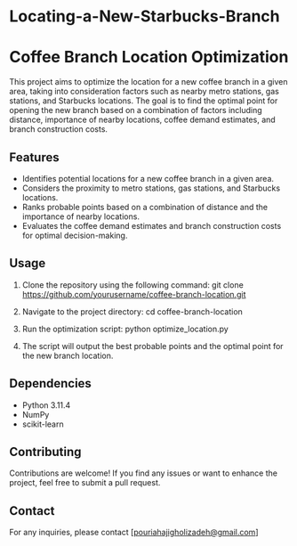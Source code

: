 # Locating-a-New-Starbucks-Branch

# Coffee Branch Location Optimization

This project aims to optimize the location for a new coffee branch in a given area, taking into consideration factors such as nearby metro stations, gas stations, and Starbucks locations. The goal is to find the optimal point for opening the new branch based on a combination of factors including distance, importance of nearby locations, coffee demand estimates, and branch construction costs.

## Features

- Identifies potential locations for a new coffee branch in a given area.
- Considers the proximity to metro stations, gas stations, and Starbucks locations.
- Ranks probable points based on a combination of distance and the importance of nearby locations.
- Evaluates the coffee demand estimates and branch construction costs for optimal decision-making.

## Usage

1. Clone the repository using the following command:
git clone https://github.com/yourusername/coffee-branch-location.git


2. Navigate to the project directory:
cd coffee-branch-location


3. Run the optimization script:
python optimize_location.py


4. The script will output the best probable points and the optimal point for the new branch location.

## Dependencies

- Python 3.11.4
- NumPy
- scikit-learn


## Contributing

Contributions are welcome! If you find any issues or want to enhance the project, feel free to submit a pull request.

## Contact

For any inquiries, please contact [pouriahajigholizadeh@gmail.com]

